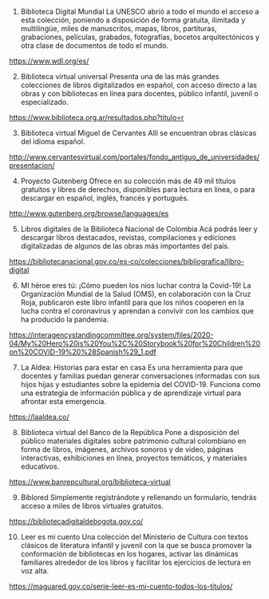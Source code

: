 1. Biblioteca Digital Mundial
La UNESCO abrió a todo el mundo el acceso a esta colección, poniendo  a disposición de forma gratuita, ilimitada y multilingüe, miles de manuscritos, mapas, libros, partituras, grabaciones, películas, grabados, fotografías, bocetos arquitectónicos y otra clase de documentos de todo el mundo. 

https://www.wdl.org/es/

2. Biblioteca virtual universal
Presenta una de las más grandes colecciones de libros digitalizados en español, con acceso directo a las obras y con bibliotecas en línea para docentes, público infantil, juvenil o especializado. 

https://www.biblioteca.org.ar/resultados.php?titulo=r 

3. Biblioteca virtual Miguel de Cervantes
Allí se encuentran obras clásicas del idioma español.  

http://www.cervantesvirtual.com/portales/fondo_antiguo_de_universidades/presentacion/ 

4. Proyecto Gutenberg
Ofrece en su colección más de 49 mil títulos gratuitos y libres de derechos, disponibles para lectura en línea, o para descargar en español, inglés, francés y portugués.

http://www.gutenberg.org/browse/languages/es 

5. Libros digitales de la Biblioteca Nacional de Colombia
Acá podrás leer y descargar libros destacados, revistas, compilaciones y ediciones digitalizadas de algunos de las obras más importantes del país. 

https://bibliotecanacional.gov.co/es-co/colecciones/bibliografica/libro-digital

6. MI héroe eres tú: ¡Cómo pueden los nios luchar contra la Covid-19! 
La Organización Mundial de la Salud (OMS), en colaboración con la Cruz Roja, publicaron este libro infantil para que los niños cooperen en la lucha contra el coronavirus y aprendan a convivir con los cambios que ha producido la pandemia. 

https://interagencystandingcommittee.org/system/files/2020-04/My%20Hero%20is%20You%2C%20Storybook%20for%20Children%20on%20COVID-19%20%28Spanish%29_1.pdf

7. La Aldea: Historias para estar en casa
Es una herramienta para que docentes y familias puedan generar conversaciones informadas con sus hijos hijas y estudiantes sobre la epidemia del COVID-19. Funciona como una estrategia de información pública y de aprendizaje virtual para afrontar esta emergencia.

https://laaldea.co/

8. Biblioteca virtual del Banco de la República
Pone a disposición del público materiales digitales sobre patrimonio cultural colombiano en forma de libros, imágenes, archivos sonoros y de video, páginas interactivas, exhibiciones en línea, proyectos temáticos, y materiales educativos.

https://www.banrepcultural.org/biblioteca-virtual

9. Biblored
Simplemente registrándote y rellenando un formulario, tendrás acceso a miles de libros virtuales gratuitos.

https://bibliotecadigitaldebogota.gov.co/

10. Leer es mi cuento
Una colección del Ministerio de Cultura con textos clásicos de literatura infantil y juvenil con la que se busca promover la conformación de bibliotecas en los hogares, activar las dinámicas familiares alrededor de los libros y facilitar los ejercicios de lectura en voz alta.

https://maguared.gov.co/serie-leer-es-mi-cuento-todos-los-titulos/